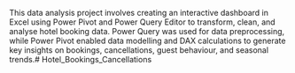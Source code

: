 This data analysis project involves creating an interactive dashboard in Excel using Power Pivot and Power Query Editor to transform, clean, and analyse hotel booking data. Power Query was used for data preprocessing, while Power Pivot enabled data modelling and DAX calculations to generate key insights on bookings, cancellations, guest behaviour, and seasonal trends.# Hotel_Bookings_Cancellations

